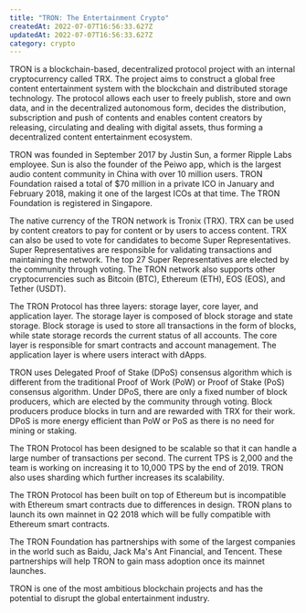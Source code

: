 ```yaml
---
title: "TRON: The Entertainment Crypto"
createdAt: 2022-07-07T16:56:33.627Z
updatedAt: 2022-07-07T16:56:33.627Z
category: crypto
---
```


TRON is a blockchain-based, decentralized protocol project with an internal cryptocurrency called TRX. The project aims to construct a global free content entertainment system with the blockchain and distributed storage technology. The protocol allows each user to freely publish, store and own data, and in the decentralized autonomous form, decides the distribution, subscription and push of contents and enables content creators by releasing, circulating and dealing with digital assets, thus forming a decentralized content entertainment ecosystem.

TRON was founded in September 2017 by Justin Sun, a former Ripple Labs employee. Sun is also the founder of the Peiwo app, which is the largest audio content community in China with over 10 million users. TRON Foundation raised a total of $70 million in a private ICO in January and February 2018, making it one of the largest ICOs at that time. The TRON Foundation is registered in Singapore.

The native currency of the TRON network is Tronix (TRX). TRX can be used by content creators to pay for content or by users to access content. TRX can also be used to vote for candidates to become Super Representatives. Super Representatives are responsible for validating transactions and maintaining the network. The top 27 Super Representatives are elected by the community through voting. The TRON network also supports other cryptocurrencies such as Bitcoin (BTC), Ethereum (ETH), EOS (EOS), and Tether (USDT).

The TRON Protocol has three layers: storage layer, core layer, and application layer. The storage layer is composed of block storage and state storage. Block storage is used to store all transactions in the form of blocks, while state storage records the current status of all accounts. The core layer is responsible for smart contracts and account management. The application layer is where users interact with dApps.

TRON uses Delegated Proof of Stake (DPoS) consensus algorithm which is different from the traditional Proof of Work (PoW) or Proof of Stake (PoS) consensus algorithm. Under DPoS, there are only a fixed number of block producers, which are elected by the community through voting. Block producers produce blocks in turn and are rewarded with TRX for their work. DPoS is more energy efficient than PoW or PoS as there is no need for mining or staking.

The TRON Protocol has been designed to be scalable so that it can handle a large number of transactions per second. The current TPS is 2,000 and the team is working on increasing it to 10,000 TPS by the end of 2019. TRON also uses sharding which further increases its scalability.

The TRON Protocol has been built on top of Ethereum but is incompatible with Ethereum smart contracts due to differences in design. TRON plans to launch its own mainnet in Q2 2018 which will be fully compatible with Ethereum smart contracts.

The TRON Foundation has partnerships with some of the largest companies in the world such as Baidu, Jack Ma's Ant Financial, and Tencent. These partnerships will help TRON to gain mass adoption once its mainnet launches.

TRON is one of the most ambitious blockchain projects and has the potential to disrupt the global entertainment industry.
